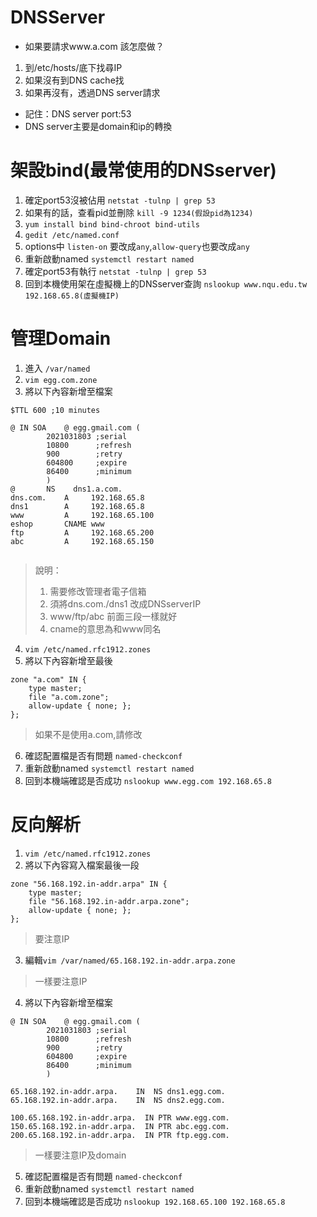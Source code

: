 # DNSServer
- 如果要請求www.a.com 該怎麼做？
1. 到/etc/hosts/底下找尋IP
2. 如果沒有到DNS cache找
3. 如果再沒有，透過DNS server請求
- 記住：DNS server port:53
- DNS server主要是domain和ip的轉換

# 架設bind(最常使用的DNSserver)
1. 確定port53沒被佔用
```netstat -tulnp | grep 53```
2. 如果有的話，查看pid並刪除
```kill -9 1234(假設pid為1234)```
3. ```yum install bind bind-chroot bind-utils```
4. ```gedit /etc/named.conf```
5. options中 ```listen-on``` 要改成```any```,```allow-query```也要改成```any```
6. 重新啟動named
```systemctl restart named```
7. 確定port53有執行
```netstat -tulnp | grep 53```
8. 回到本機使用架在虛擬機上的DNSserver查詢
```nslookup www.nqu.edu.tw 192.168.65.8(虛擬機IP)```

# 管理Domain
1. 進入 ```/var/named```
2. ```vim egg.com.zone```
3. 將以下內容新增至檔案
```
$TTL 600 ;10 minutes

@ IN SOA	@ egg.gmail.com (
		2021031803 ;serial
		10800      ;refresh
		900        ;retry
		604800     ;expire
		86400      ;minimum
		)
@		NS    dns1.a.com.
dns.com.	A     192.168.65.8
dns1		A     192.168.65.8
www		    A     192.168.65.100
eshop		CNAME www
ftp		    A     192.168.65.200
abc		    A     192.168.65.150


```
> 說明：
>1. 需要修改管理者電子信箱
>2. 須將dns.com./dns1 改成DNSserverIP
>3. www/ftp/abc 前面三段一樣就好
>4. cname的意思為和www同名

4. ```vim /etc/named.rfc1912.zones ```
5. 將以下內容新增至最後
```
zone "a.com" IN {
	type master;
	file "a.com.zone";
	allow-update { none; };
};

```
> 如果不是使用a.com,請修改 
6. 確認配置檔是否有問題
```named-checkconf```
7. 重新啟動named
```systemctl restart named```
8. 回到本機端確認是否成功
```nslookup www.egg.com 192.168.65.8```

# 反向解析
1. ```vim /etc/named.rfc1912.zones```
2. 將以下內容寫入檔案最後一段
```
zone "56.168.192.in-addr.arpa" IN {
	type master;
	file "56.168.192.in-addr.arpa.zone";
	allow-update { none; };
};
```
>要注意IP

3. 編輯```vim /var/named/65.168.192.in-addr.arpa.zone```
> 一樣要注意IP
4. 將以下內容新增至檔案
```
@ IN SOA	@ egg.gmail.com (
		2021031803 ;serial
		10800      ;refresh
		900        ;retry
		604800     ;expire
		86400      ;minimum
		)

65.168.192.in-addr.arpa.    IN  NS dns1.egg.com.
65.168.192.in-addr.arpa.    IN  NS dns2.egg.com.

100.65.168.192.in-addr.arpa.  IN PTR www.egg.com.
150.65.168.192.in-addr.arpa.  IN PTR abc.egg.com.
200.65.168.192.in-addr.arpa.  IN PTR ftp.egg.com.
```
> 一樣要注意IP及domain
5. 確認配置檔是否有問題
```named-checkconf```
6. 重新啟動named
```systemctl restart named```
7. 回到本機端確認是否成功
```nslookup 192.168.65.100 192.168.65.8```